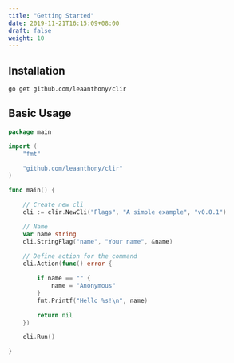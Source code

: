 ```yaml
---
title: "Getting Started"
date: 2019-11-21T16:15:09+08:00
draft: false
weight: 10
---
```


## Installation

`go get github.com/leaanthony/clir`

## Basic Usage

```go
package main

import (
	"fmt"

	"github.com/leaanthony/clir"
)

func main() {

	// Create new cli
	cli := clir.NewCli("Flags", "A simple example", "v0.0.1")

	// Name
	var name string
	cli.StringFlag("name", "Your name", &name)
	
	// Define action for the command
	cli.Action(func() error {

		if name == "" {
			name = "Anonymous"
		}
		fmt.Printf("Hello %s!\n", name)

		return nil
	})

	cli.Run()

}
```